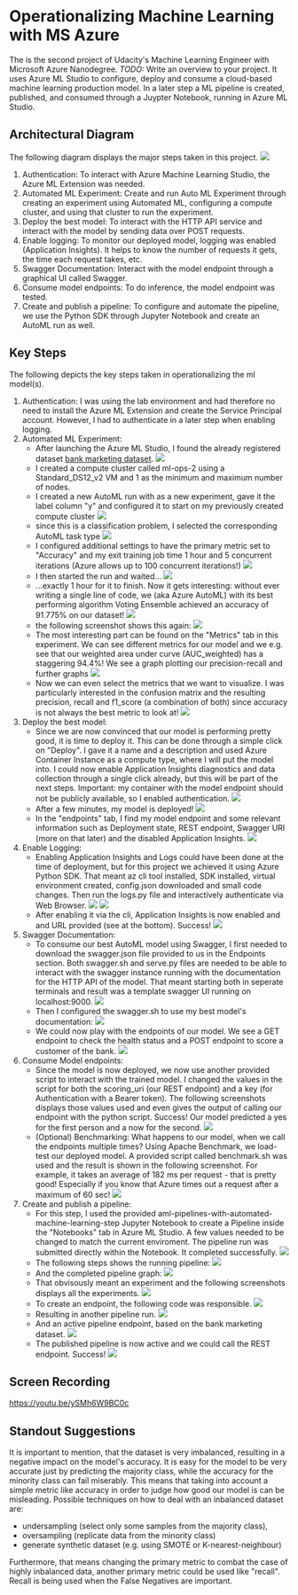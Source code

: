 # Operationalizing Machine Learning with MS Azure
The is the second project of Udacity's Machine Learning Engineer with Microsoft Azure Nanodegree. 
*TODO:* Write an overview to your project. It uses Azure ML Studio to configure, deploy and consume a cloud-based machine learning production model. In a later step a ML pipeline is created, published, and consumed through a Juypter Notebook, running in Azure ML Studio. 

## Architectural Diagram
The following diagram displays the major steps taken in this project. 
![](./screenshots/architecture.png)
1. Authentication: To interact with Azure Machine Learning Studio, the Azure ML Extension was needed. 
2. Automated ML Experiment: Create and run Auto ML Experiment through creating an experiment using Automated ML, configuring a compute cluster, and using that cluster to run the experiment.
3. Deploy the best model: To interact with the HTTP API service and interact with the model by sending data over POST requests. 
4. Enable logging: To monitor our deployed model, logging was enabled (Application Insights). It helps to know the number of requests it gets, the time each request takes, etc.
5. Swagger Documentation: Interact with the model endpoint through a graphical UI called Swagger.
6. Consume model endpoints: To do inference, the model endpoint was tested.  
7. Create and publish a pipeline: To configure and automate the pipeline, we use the Python SDK through Jupyter Notebook and create an AutoML run as well. 

## Key Steps
The following depicts the key steps taken in operationalizing the ml model(s). 
1. Authentication: I was using the lab environment and had therefore no need to install the Azure ML Extension and create the Service Principal account. However, I had to authenticate in a later step when enabling logging. 
2. Automated ML Experiment: 
    - After launching the Azure ML Studio, I found the already registered dataset [bank marketing dataset](dataset/bankmarketing_train.csv). 
    ![](./screenshots/1b.png)
    - I created a compute cluster called ml-ops-2 using a Standard_DS12_v2 VM and 1 as the minimum and maximum number of nodes. 
    - I created a new AutoML run with as a new experiment, gave it the label column "y" and configured it to start on my previously created compute cluster
    ![](./screenshots/2.png)
    - since this is a classification problem, I selected the corresponding AutoML task type 
    ![](./screenshots/3.png)
    - I configured additional settings to have the primary metric set to "Accuracy" and my exit training job time 1 hour and 5 concurrent iterations (Azure allows up to 100 concurrent iterations!)
    ![](./screenshots/4.png)
    - I then started the run and waited...
    ![](./screenshots/5.png)
    - ...exactly 1 hour for it to finish. Now it gets interesting: without ever writing a single line of code, we (aka Azure AutoML) with its best performing algorithm Voting Ensemble achieved an accuracy of 91.775% on our dataset! 
    ![](./screenshots/6.png)
    - the following screenshot shows this again: 
    ![](./screenshots/7.png)
    - The most interesting part can be found on the "Metrics" tab in this experiment. We can see different metrics for our model and we e.g. see that our weighted area under curve (AUC_weighted) has a staggering 94.4%! We see a graph plotting our precision-recall and further graphs
    ![](./screenshots/8.png)
    - Now we can even select the metrics that we want to visualize. I was particularly interested in the confusion matrix and the resulting precision, recall and f1_score (a combination of both) since accuracy is not always the best metric to look at! 
    ![](./screenshots/9.png)
3. Deploy the best model:
    - Since we are now convinced that our model is performing pretty good, it is time to deploy it. This can be done through a simple click on "Deploy". I gave it a name and a description and used Azure Container Instance as a compute type, where I will put the model into. I could now enable Application Insights diagnostics and data collection through a single click already, but this will be part of the next steps. Important: my container with the model endpoint should not be publicly available, so I enabled authentication. 
    ![](./screenshots/10.png)
    - After a few minutes, my model is deployed! 
    ![](./screenshots/11.png)
    - In the "endpoints" tab, I find my model endpoint and some relevant information such as Deployment state, REST endpoint, Swagger URI (more on that later) and the disabled Application Insights. 
    ![](./screenshots/12.png)
4. Enable Logging: 
    - Enabling Application Insights and Logs could have been done at the time of deployment, but for this project we achieved it using Azure Python SDK. That meant az cli tool installed, SDK installed, virtual environment created, config.json downloaded and small code changes. Then run the logs.py file and interactively authenticate via Web Browser.
    ![](./screenshots/13.png)
    ![](./screenshots/14.png)
    - After enabling it via the cli, Application Insights is now enabled and and URL provided (see at the bottom). Success!
    ![](./screenshots/15.png)
5. Swagger Documentation: 
    - To consume our best AutoML model using Swagger, I first needed to download the swagger.json file provided to us in the Endpoints section. Both swagger.sh and serve.py files are needed to be able to interact with the swagger instance running with the documentation for the HTTP API of the model. That meant starting both in seperate terminals and result was a template swagger UI running on localhost:9000.
    ![](./screenshots/16.png)
    - Then I configured the swagger.sh to use my best model's documentation: 
    ![](./screenshots/17.png)
    - We could now play with the endpoints of our model. We see a GET endpoint to check the health status and a POST endpoint to score a customer of the bank. 
    ![](./screenshots/18.png)
6. Consume Model endpoints: 
    - Since the model is now deployed, we now use another provided script to interact with the trained model. I changed the values in the script for both the scoring_uri (our REST endpoint) and a key (for Authentication with a Bearer token). The following screenshots displays those values used and even gives the output of calling our endpoint with the python script. Success! Our model predicted a yes for the first person and a now for the second. 
    ![](./screenshots/19.png)
    - (Optional) Benchmarking: What happens to our model, when we call the endpoints multiple times? Using Apache Benchmark, we load-test our deployed model. A provided script called benchmark.sh was used and the result is shown in the following screenshot. For example, it takes an average of 182 ms per request - that is pretty good! Especially if you know that Azure times out a request after a maximum of 60 sec! 
    ![](./screenshots/20.png)
7. Create and publish a pipeline: 
    - For this step, I used the provided aml-pipelines-with-automated-machine-learning-step Jupyter Notebook to create a Pipeline inside the "Notebooks" tab in Azure ML Studio. A few values needed to be changed to match the current enviroment. The pipeline run was submitted directly within the Notebook. It completed successfully. 
    ![](./screenshots/23.png)
    - The following steps shows the running pipeline: 
    ![](./screenshots/21.png)
    - And the completed pipeline graph: 
    ![](./screenshots/22.png)
    - That obvisously meant an experiment and the following screenshots displays all the experiments. 
    ![](./screenshots/24.png)
    - To create an endpoint, the following code was responsible.
    ![](./screenshots/25.png)
    - Resulting in another pipeline run. 
    ![](./screenshots/26.png)
    - And an active pipeline endpoint, based on the bank marketing dataset.
    ![](./screenshots/27.png)
    - The published pipeline is now active and we could call the REST endpoint. Success! 
    ![](./screenshots/28.png)


## Screen Recording
https://youtu.be/ySMh6W9BC0c

## Standout Suggestions
It is important to mention, that the dataset is very imbalanced, resulting in a negative impact on the model's accuracy. It is easy for the model to be very accurate just by predicting the majority class, while the accuracy for the minority class can fail miserably. This means that taking into account a simple metric like accuracy in order to judge how good our model is can be misleading. 
Possible techniques on how to deal with an inbalanced dataset are: 
- undersampling (select only some samples from the majority class), 
- oversampling (replicate data from the minority class)
- generate synthetic dataset (e.g. using SMOTE or K-nearest-neighbour)

Furthermore, that means changing the primary metric to combat the case of highly inbalanced data, another primary metric could be used like "recall". Recall is being used when the False Negatives are important.
